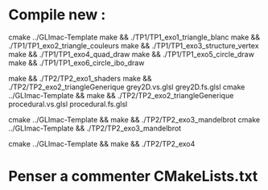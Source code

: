 # Compile new :

cmake ../GLImac-Template 
make && ./TP1/TP1_exo1_triangle_blanc
make && ./TP1/TP1_exo2_triangle_couleurs
make && ./TP1/TP1_exo3_structure_vertex
make && ./TP1/TP1_exo4_quad_draw
make && ./TP1/TP1_exo5_circle_draw
make && ./TP1/TP1_exo6_circle_ibo_draw

make && ./TP2/TP2_exo1_shaders
make && ./TP2/TP2_exo2_triangleGenerique grey2D.vs.glsl grey2D.fs.glsl
cmake ../GLImac-Template && make && ./TP2/TP2_exo2_triangleGenerique procedural.vs.glsl procedural.fs.glsl

cmake ../GLImac-Template && make && ./TP2/TP2_exo3_mandelbrot
cmake ../GLImac-Template && ./TP2/TP2_exo3_mandelbrot

cmake ../GLImac-Template && make && ./TP2/TP2_exo4

# Penser a commenter CMakeLists.txt